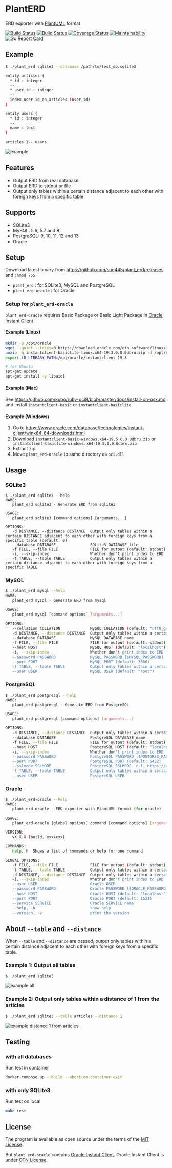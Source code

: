 # PlantERD
ERD exporter with [PlantUML](https://plantuml.com/) format

[![Build Status](https://github.com/sue445/plant_erd/workflows/test/badge.svg?branch=master)](https://github.com/sue445/plant_erd/actions?query=workflow%3Atest)
[![Build Status](https://github.com/sue445/plant_erd/workflows/build/badge.svg?branch=master)](https://github.com/sue445/plant_erd/actions?query=workflow%3Abuild)
[![Coverage Status](https://coveralls.io/repos/github/sue445/plant_erd/badge.svg?branch=master)](https://coveralls.io/github/sue445/plant_erd?branch=master)
[![Maintainability](https://api.codeclimate.com/v1/badges/0a9432880ae3f992cc65/maintainability)](https://codeclimate.com/github/sue445/plant_erd/maintainability)
[![Go Report Card](https://goreportcard.com/badge/github.com/sue445/plant_erd)](https://goreportcard.com/report/github.com/sue445/plant_erd)

## Example
```bash
$ ./plant_erd sqlite3 --database /path/to/test_db.sqlite3

entity articles {
  * id : integer
  --
  * user_id : integer
  --
  index_user_id_on_articles (user_id)
}

entity users {
  * id : integer
  --
  name : text
}

articles }-- users
```

![example](./img/example.svg)

## Features
* Output ERD from real database
* Output ERD to stdout or file
* Output only tables within a certain distance adjacent to each other with foreign keys from a specific table

## Supports
* SQLite3
* MySQL: 5.6, 5.7 and 8
* PostgreSQL: 9, 10, 11, 12 and 13
* Oracle

## Setup
Download latest binary from https://github.com/sue445/plant_erd/releases and `chmod 755`

* `plant_erd` : for SQLite3, MySQL and PostgreSQL
* `plant_erd-oracle` : for Oracle

### Setup for `plant_erd-oracle`
`plant_erd-oracle` requires Basic Package or Basic Light Package in [Oracle Instant Client](https://www.oracle.com/database/technologies/instant-client.html)

#### Example (Linux)
```bash
mkdir -p /opt/oracle
wget --quiet --tries=0 https://download.oracle.com/otn_software/linux/instantclient/193000/instantclient-basiclite-linux.x64-19.3.0.0.0dbru.zip
unzip -q instantclient-basiclite-linux.x64-19.3.0.0.0dbru.zip -d /opt/oracle
export LD_LIBRARY_PATH=/opt/oracle/instantclient_19_3

# for Ubuntu
apt-get update
apt-get install -y libaio1
```

#### Example (Mac)
See https://github.com/kubo/ruby-oci8/blob/master/docs/install-on-osx.md and install `instantclient-basic` or `instantclient-basiclite`

#### Example (Windows)
1. Go to https://www.oracle.com/database/technologies/instant-client/winx64-64-downloads.html
2. Download `instantclient-basic-windows.x64-19.5.0.0.0dbru.zip` or ` instantclient-basiclite-windows.x64-19.5.0.0.0dbru.zip`
3. Extract zip
4. Move `plant_erd-oracle` to same directory as `oci.dll`

## Usage
### SQLite3
```
$ ./plant_erd sqlite3 --help
NAME:
   plant_erd sqlite3 - Generate ERD from sqlite3

USAGE:
   plant_erd sqlite3 [command options] [arguments...]

OPTIONS:
   -d DISTANCE, --distance DISTANCE  Output only tables within a certain DISTANCE adjacent to each other with foreign keys from a specific table (default: 0)
   --database DATABASE               SQLite3 DATABASE file
   -f FILE, --file FILE              FILE for output (default: stdout)
   -i, --skip-index                  Whether don't print index to ERD
   -t TABLE, --table TABLE           Output only tables within a certain distance adjacent to each other with foreign keys from a specific TABLE
```

### MySQL
```bash
$ ./plant_erd mysql --help
NAME:
   plant_erd mysql - Generate ERD from mysql

USAGE:
   plant_erd mysql [command options] [arguments...]

OPTIONS:
   --collation COLLATION             MySQL COLLATION (default: "utf8_general_ci")
   -d DISTANCE, --distance DISTANCE  Output only tables within a certain DISTANCE adjacent to each other with foreign keys from a specific table (default: 0)
   --database DATABASE               MySQL DATABASE name
   -f FILE, --file FILE              FILE for output (default: stdout)
   --host HOST                       MySQL HOST (default: "localhost")
   -i, --skip-index                  Whether don't print index to ERD
   --password PASSWORD               MySQL PASSWORD [$MYSQL_PASSWORD]
   --port PORT                       MySQL PORT (default: 3306)
   -t TABLE, --table TABLE           Output only tables within a certain distance adjacent to each other with foreign keys from a specific TABLE
   --user USER                       MySQL USER (default: "root")
```

### PostgreSQL
```bash
$ ./plant_erd postgresql --help
NAME:
   plant_erd postgresql - Generate ERD from PostgreSQL

USAGE:
   plant_erd postgresql [command options] [arguments...]

OPTIONS:
   -d DISTANCE, --distance DISTANCE  Output only tables within a certain DISTANCE adjacent to each other with foreign keys from a specific table (default: 0)
   --database DATABASE               PostgreSQL DATABASE name
   -f FILE, --file FILE              FILE for output (default: stdout)
   --host HOST                       PostgreSQL HOST (default: "localhost")
   -i, --skip-index                  Whether don't print index to ERD
   --password PASSWORD               PostgreSQL PASSWORD [$POSTGRES_PASSWORD]
   --port PORT                       PostgreSQL PORT (default: 5432)
   --sslmode SSLMODE                 PostgreSQL SSLMODE. c.f. https://www.postgresql.org/docs/current/libpq-connect.html#LIBPQ-PARAMKEYWORDS (default: "disable")
   -t TABLE, --table TABLE           Output only tables within a certain distance adjacent to each other with foreign keys from a specific TABLE
   --user USER                       PostgreSQL USER
```

### Oracle
```bash
$ ./plant_erd-oracle --help
NAME:
   plant_erd-oracle - ERD exporter with PlantUML format (for oracle)

USAGE:
   plant_erd-oracle [global options] command [command options] [arguments...]

VERSION:
   vX.X.X (build. xxxxxxx)

COMMANDS:
   help, h  Shows a list of commands or help for one command

GLOBAL OPTIONS:
   -f FILE, --file FILE              FILE for output (default: stdout)
   -t TABLE, --table TABLE           Output only tables within a certain distance adjacent to each other with foreign keys from a specific TABLE
   -d DISTANCE, --distance DISTANCE  Output only tables within a certain DISTANCE adjacent to each other with foreign keys from a specific table (default: 0)
   -i, --skip-index                  Whether don't print index to ERD
   --user USER                       Oracle USER
   --password PASSWORD               Oracle PASSWORD [$ORACLE_PASSWORD]
   --host HOST                       Oracle HOST (default: "localhost")
   --port PORT                       Oracle PORT (default: 1521)
   --service SERVICE                 Oracle SERVICE name
   --help, -h                        show help
   --version, -v                     print the version
```

## About `--table` and `--distance`
When `--table` and `--distance` are passed, output only tables within a certain distance adjacent to each other with foreign keys from a specific table.

### Example 1: Output all tables
```bash
$ ./plant_erd sqlite3
```

![example all](img/example-all.svg)

### Example 2: Output only tables within a distance of 1 from the articles
```bash
$ ./plant_erd sqlite3 --table articles --distance 1
```

![example distance 1 from articles](img/example-distance-1-from-articles.svg)

## Testing
### with all databases
Run test in container

```bash
docker-compose up --build --abort-on-container-exit
```

### with only SQLite3
Run test on local

```bash
make test
```

## License
The program is available as open source under the terms of the [MIT License](http://opensource.org/licenses/MIT).

But `plant_erd-oracle` contains [Oracle Instant Client](https://www.oracle.com/database/technologies/instant-client.html).
Oracle Instant Client is under [OTN License](https://www.oracle.com/downloads/licenses/distribution-license.html).
